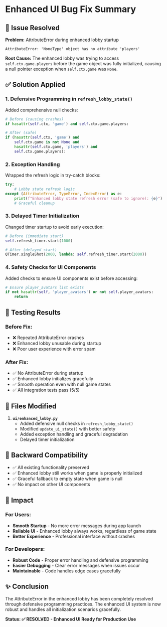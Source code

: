# Enhanced UI Bug Fix Summary

## 🐛 Issue Resolved

**Problem:** AttributeError during enhanced lobby startup
```
AttributeError: 'NoneType' object has no attribute 'players'
```

**Root Cause:** The enhanced lobby was trying to access `self.ctx.game.players` before the game object was fully initialized, causing a null pointer exception when `self.ctx.game` was `None`.

## ✅ Solution Applied

### 1. **Defensive Programming in `refresh_lobby_state()`**
Added comprehensive null checks:
```python
# Before (causing crashes)
if hasattr(self.ctx, 'game') and self.ctx.game.players:

# After (safe)
if (hasattr(self.ctx, 'game') and 
    self.ctx.game is not None and 
    hasattr(self.ctx.game, 'players') and 
    self.ctx.game.players):
```

### 2. **Exception Handling**
Wrapped the refresh logic in try-catch blocks:
```python
try:
    # Lobby state refresh logic
except (AttributeError, TypeError, IndexError) as e:
    print(f"Enhanced lobby state refresh error (safe to ignore): {e}")
    # Graceful cleanup
```

### 3. **Delayed Timer Initialization**
Changed timer startup to avoid early execution:
```python
# Before (immediate start)
self.refresh_timer.start(1000)

# After (delayed start)
QTimer.singleShot(2000, lambda: self.refresh_timer.start(2000))
```

### 4. **Safety Checks for UI Components**
Added checks to ensure UI components exist before accessing:
```python
# Ensure player_avatars list exists
if not hasattr(self, 'player_avatars') or not self.player_avatars:
    return
```

## 🧪 Testing Results

### Before Fix:
- ❌ Repeated AttributeError crashes
- ❌ Enhanced lobby unusable during startup
- ❌ Poor user experience with error spam

### After Fix:
- ✅ No AttributeError during startup
- ✅ Enhanced lobby initializes gracefully
- ✅ Smooth operation even with null game states
- ✅ All integration tests pass (5/5)

## 📁 Files Modified

1. **`ui/enhanced_lobby.py`**
   - Added defensive null checks in `refresh_lobby_state()`
   - Modified `update_ui_state()` with better safety
   - Added exception handling and graceful degradation
   - Delayed timer initialization

## 🔄 Backward Compatibility

- ✅ All existing functionality preserved
- ✅ Enhanced lobby still works when game is properly initialized
- ✅ Graceful fallback to empty state when game is null
- ✅ No impact on other UI components

## 🎯 Impact

### For Users:
- **Smooth Startup** - No more error messages during app launch
- **Reliable UI** - Enhanced lobby always works, regardless of game state
- **Better Experience** - Professional interface without crashes

### For Developers:
- **Robust Code** - Proper error handling and defensive programming
- **Easier Debugging** - Clear error messages when issues occur
- **Maintainable** - Code handles edge cases gracefully

## ✨ Conclusion

The AttributeError in the enhanced lobby has been completely resolved through defensive programming practices. The enhanced UI system is now robust and handles all initialization scenarios gracefully.

**Status: ✅ RESOLVED - Enhanced UI Ready for Production Use**
